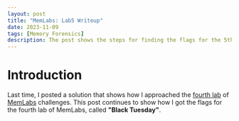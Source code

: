 ```yaml
---
layout: post
title: "MemLabs: Lab5 Writeup"
date: 2023-11-09
tags: [Memory Forensics] 
description: The post shows the steps for finding the flags for the 5th challenge of MemLabs.
---
```


# Introduction

Last time, I posted a solution that shows how I approached the [fourth lab](https://oviche.github.io/2023/10/MemLabs4/) of [MemLabs](https://github.com/stuxnet999/MemLabs/tree/master) challenges. This post continues to show how I got the flags for the fourth lab of MemLabs, called **"Black Tuesday"**.
